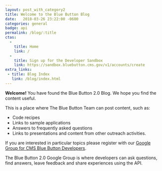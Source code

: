 ```yaml
---
layout: post_with_category2
title: Welcome to the Blue Button Blog 
date:   2018-03-26 23:22:00 -0600
categories: general
badge: api
permalink: /blog/:title
ctas:
  - 
    title: Home
    link: /
  -
    title: Sign up for the Developer Sandbox
    link: https://sandbox.bluebutton.cms.gov/v1/accounts/create
extra_links:
 - title: Blog Index
   link: /blog/index.html
---
```

**Welcome!** You have found the Blue Button 2.0 Blog. We hope you find the content useful.

This is a place where The Blue Button Team can post content, such as: 

- Code recipes 
- Links to sample applications
- Answers to frequently asked questions
- Links to presentations and content from other outreach activities.

If you are interested in particular topics please register with our 
<a href="https://groups.google.com/forum/#!forum/Developer-group-for-cms-blue-button-api" target="_blank">Google Group for CMS Blue Button Developers</a>.

The Blue Button 2.0 Google Group is where developers can ask questions, find answers, 
leave feedback and share experiences using the API. 
